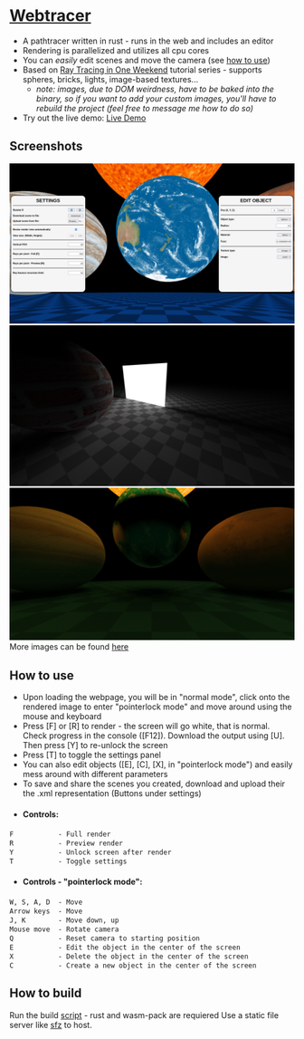 # [Webtracer](https://shapur1234.github.io/Webtracer/ "Link to live demo (mobile controls not supported)")
 * A pathtracer written in rust - runs in the web and includes an editor 
 * Rendering is parallelized and utilizes all cpu cores
 * You can *easily* edit scenes and move the camera (see [how to use](https://github.com/Shapur1234/Webtracer/edit/main/README.md#how-to-use))
 * Based on [Ray Tracing in One Weekend](https://raytracing.github.io/books/RayTracingInOneWeekend.html) tutorial series - supports spheres, bricks, lights, image-based textures... 
     * *note: images, due to DOM weirdness, have to be baked into the binary, so if you want to add your custom images, you'll have to rebuild the project (feel free to message me how to do so)*
 * Try out the live demo: [Live Demo](https://shapur1234.github.io/Webtracer/ "Link to live demo (mobile controls not supported)")
## Screenshots
![Screenshot of the UI](/example_images/screenshot.png?raw=true "Screenshot of the UI")
![Example render 1](/example_images/1.png?raw=true "Example render 1")
![Example render 2](/example_images/2.png?raw=true "Example render 2")
More images can be found [here](/example_images/ "Screenshot folder")
## How to use
* Upon loading the webpage, you will be in "normal mode", click onto the rendered image to enter "pointerlock mode" and move around using the mouse and keyboard
* Press [F] or [R] to render - the screen will go white, that is normal. Check progress in the console ([F12]). Download the output using [U]. Then press [Y] to re-unlock the screen
* Press [T] to toggle the settings panel
* You can also edit objects ([E], [C], [X], in "pointerlock mode") and easily mess around with different parameters
* To save and share the scenes you created, download and upload their the .xml representation (Buttons under settings)
* #### Controls: 
```
F           - Full render
R           - Preview render
Y           - Unlock screen after render
T           - Toggle settings
```
* #### Controls - "pointerlock mode": 
```
W, S, A, D  - Move
Arrow keys  - Move
J, K        - Move down, up
Mouse move  - Rotate camera
Q           - Reset camera to starting position
E           - Edit the object in the center of the screen
X           - Delete the object in the center of the screen
C           - Create a new object in the center of the screen
```

## How to build
Run the build [script](/build.sh) - rust and wasm-pack are requiered
Use a static file server like [sfz](https://github.com/weihanglo/sfz) to host.
